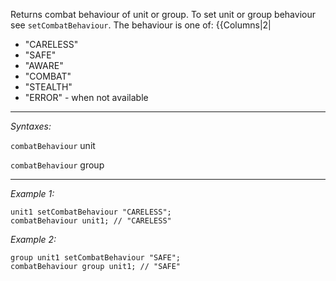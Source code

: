 Returns combat behaviour of unit or group. To set unit or group behaviour see `setCombatBehaviour`. The behaviour is one of:
{{Columns|2|
* "CARELESS"
* "SAFE"
* "AWARE"
* "COMBAT"
* "STEALTH"
* "ERROR" - when not available


---
*Syntaxes:*

`combatBehaviour` unit

`combatBehaviour` group

---
*Example 1:*

```sqf
unit1 setCombatBehaviour "CARELESS";
combatBehaviour unit1; // "CARELESS"
```

*Example 2:*

```sqf
group unit1 setCombatBehaviour "SAFE";
combatBehaviour group unit1; // "SAFE"
```